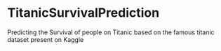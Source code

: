 # TitanicSurvivalPrediction
Predicting the Survival of people on Titanic based on the famous titanic dataset present on Kaggle
